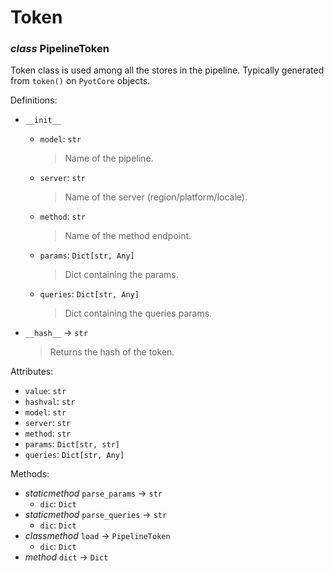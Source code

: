 # Token

### _class_ PipelineToken

Token class is used among all the stores in the pipeline. Typically generated from `token()` on `PyotCore` objects.

Definitions:

* `__init__`
  - `model`: `str`
    > Name of the pipeline.
  - `server`: `str`
    > Name of the server (region/platform/locale).
  - `method`: `str`
    > Name of the method endpoint.
  - `params`: `Dict[str, Any]`
    > Dict containing the params.
  - `queries`: `Dict[str, Any]`
    > Dict containing the queries params.

* `__hash__` -> `str`
  > Returns the hash of the token.

Attributes:

* `value`: `str`
* `hashval`: `str`
* `model`: `str`
* `server`: `str`
* `method`: `str`
* `params`: `Dict[str, str]`
* `queries`: `Dict[str, Any]`

Methods:

* _staticmethod_ `parse_params` -> `str`
  * `dic`: `Dict`
* _staticmethod_ `parse_queries` -> `str`
  * `dic`: `Dict`
* _classmethod_ `load` -> `PipelineToken`
  * `dic`: `Dict`
* _method_ `dict` -> `Dict`
